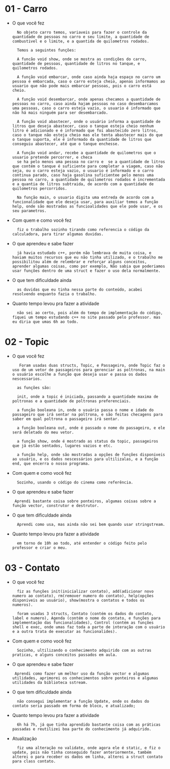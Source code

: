 # 01 - Carro


- O que você fez

        No objeto carro temos, variaveis para fazer o controle da quantidade de pessoas no carro e seu limite, a quantidade de combustivel e o limite, e a quantida de quilometros rodados.

        Temos a seguintes funções:

        A funcão void show, onde se mostra as condições do carro, quantidade de pessoas, quantidade de litros no tanque, e quilometros rodados.

        A função void embarcar, onde caso ainda haja espaço no carro um pessoa é embarcada, caso o carro esteja cheio, apenas informamos ao usuario que não pode mais embarcar pessoas, pois o carro está cheio.

        A função void desembarcar, onde apenas checamos a quantidade de pessoas no carro, caso ainda hajam pessoas no caso desembarcamos uma pessoas, caso o carro esteja vazio, o usuario é informado que não há mais ninguém para ser desembarcado.

        A função void abastecer, onde o usuário informa a quantidade de litros que deseja abastecer, caso o tanque esteja cheio nenhum litro é adicionado e é informado que foi abastecido zero litros, caso o tanque não esteja cheio mas ele tenta abastecer mais do que o tanque suporta, ele é informado da quantidade de litros que conseguiu abastecer, até que o tanque enchesse.

        A função void andar, recebe a quantidade de quilometros que o usuario pretende percorrer, e checa
        se ha pelo menos uma pessoa no carro e  se a quantidade de litros que contém o tanque é suficiente para completar a viagem, caso não seja, ou o carro esteja vazio, o usuario é informado e o carro continua parado, caso haja gasolina suficientee pelo menos uma pessoa no carro, a quantidade de quilometros rodados é incrementada e a quantia de litros subtraida, de acordo com a quantidade de quilometros percorridos.

        Na função main, o usuario digita uma entreda de acordo com a funcionalidade que ele deseja usar, para auxiliar temos a função help, onde são mostradas as funcioalidades que ele pode usar, e os seu parametros.

        
- Com quem e como você fez

        fiz o trabalho sozinho tirando como referencia o código da calculadora, para tirar algumas duvidas.
  
- O que aprendeu e sabe fazer

        já havia estudado c++, porém não lembrava de muita coisa, e haviam muitos recursos que eu não tinha utilizado, e o trabalho me possibilitou além de relembrar e reforçar alguns conceitos, aprender algumas coisas, como por exemplo, Não sabia que poderiamos usar funções dentro de uma struct e fazer o uso dela normalmente.
        
- O que tem dificuldade ainda

        as duvidas que eu tinha nessa parte do conteúdo, acabei resolvendo enquanto fazia o trabalho.
        
- Quanto tempo levou pra fazer a atividade

        não sei ao certo, pois além do tempo de implementação do código, fiquei um tempo estudando c++ no site passado pelo professor. mas eu diria que umas 6h ao todo.



        
# 02 - Topic


- O que você fez
        

         Foram usadas duas structs, Topic, e Passageiro, onde Topic faz o uso de um vetor de passageiros para gerenciar as poltronas, na main o usuário escolhe a função que deseja usar e passa os dados nescessarios.

        as funções são:

        init, onde a topic é iniciada, passando a quantidade maxima de poltronas e a quantidade de poltronas preferenciais.

        a função booleana in, onde o usuário passa o nome e idade do passageiro que irá sentar na poltrona, e são feitas checagens para saber em qual poltrona o passageiro irá sentar.

        a função booleana out, onde é passado o nome do passageiro, e ele será deletado do meu vetor.

        a função show, onde é mostrado as status da topic, passageiros que já estão sentados, lugares vazios e etc.

        a função help, onde são mostradas a opções de funções disponiveis ao usuário, e os dados nescessários para ultilizalas, e a função end, que encerra o nosso programa.
      
        
- Com quem e como você fez

        Sozinho, usando o código do cinema como referência.
  
- O que aprendeu e sabe fazer

       Aprendi bastante coisa sobre ponteiros, algumas coisas sobre a função vector, construtor e destrutor.
        
- O que tem dificuldade ainda

        Aprendi como usa, mas ainda não sei bem quando usar stringstream.
        
- Quanto tempo levou pra fazer a atividade

        em torno de 10h ao todo, até entender o código feito pelo professor e criar o meu.


# 03 - Contato


- O que você fez
        
        
        fiz as funções init(inicializar contato), add(adicionar novo numero ao contato), rm(remover numero do contato), help(opções disponiveis ao usuário), show(mostra o contatos e todos os numeros). 
        
        foram usadas 3 structs, Contato (contém os dados do contato, label e numero), Agenda (contém o nome do contato, e funções para implementação das funcionalidades), Control (contém as funções shell e exec, onde umas faz toda a parte de interação com o usuário e a outra trata de executar as funcionalides). 
        
        
        
- Com quem e como você fez

        Sozinho, ultilizando o conhecimento adquirido com as outras praticas, e alguns conceitos passados em aula.
  
- O que aprendeu e sabe fazer

       Aprendi como fazer um melhor uso da função vector e algumas utilidades, aprimorei os conhecimentos sobre ponteiros e algumas utilidades da biblioteca sstream. 
        
- O que tem dificuldade ainda


        não consegui implementar a função Update, onde os dados do contato seria passado em forma de bloco, e atualizado;
        
- Quanto tempo levou pra fazer a atividade

        6h há 7h, já que tinha aprendido bastante coisa com as práticas passadas e reutilizei boa parte do conhecimento já adquirido.

- Atualização
        

        fiz uma alteração no validate, onde agora ele é static, e fiz o update, pois não tinha conseguido fazer anteriormente, também alterei o para receber os dados em linha, alterei a struct contato para class contato. 